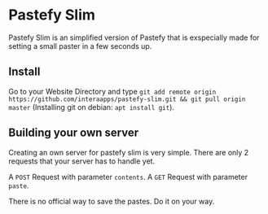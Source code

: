 # Pastefy Slim
Pastefy Slim is an simplified version of Pastefy that is exspecially made for setting a small paster in a few seconds up.

## Install
Go to your Website Directory and type `git add remote origin https://github.com/interaapps/pastefy-slim.git && git pull origin master` (Installing git on debian: `apt install git`).

## Building your own server
Creating an own server for pastefy slim is very simple. There are only 2 requests that your server has to handle yet.

A `POST` Request with parameter `contents`.
A `GET` Request with parameter `paste`.

There is no official way to save the pastes. Do it on your way.
